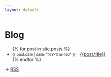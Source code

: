 ```yaml
---
layout: default
---
```

# Blog

<ul>
  {% for post in site.posts %}
    <li>
        <small><time datetime="{{ post.date }}">{{ post.date | date: "%Y-%m-%d" }}</time></small>&emsp;<a href="{{ post.url }}" title="{{ post.subtitle }}">{{post.title}}</a>
    </li>
  {% endfor %}
</ul>

→ [RSS](../feed.xml)
